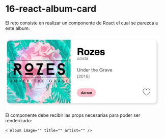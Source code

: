 # 16-react-album-card

El reto consiste en realizar un componente de React el cual se parezca a este album:

![ejemplo](./src/images/example.png)

El componente debe recibir las props necesarias para poder ser renderizado:

```JS
< Album image="" title="" artist="" />
```
